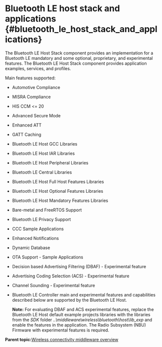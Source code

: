 # Bluetooth LE host stack and applications {#bluetooth_le_host_stack_and_applications}

The Bluetooth LE Host Stack component provides an implementation for a Bluetooth LE mandatory and some optional, proprietary, and experimental features. The Bluetooth LE Host Stack component provides application examples, services, and profiles.

Main features supported:

-   Automotive Compliance
-   MISRA Compliance
-   HIS CCM <= 20
-   Advanced Secure Mode
-   Enhanced ATT
-   GATT Caching
-   Bluetooth LE Host GCC Libraries
-   Bluetooth LE Host IAR Libraries
-   Bluetooth LE Host Peripheral Libraries
-   Bluetooth LE Central Libraries
-   Bluetooth LE Host Full Host Features Libraries
-   Bluetooth LE Host Optional Features Libraries
-   Bluetooth LE Host Mandatory Features Libraries
-   Bare-metal and FreeRTOS Support
-   Bluetooth LE Privacy Support
-   CCC Sample Applications
-   Enhanced Notifications
-   Dynamic Database
-   OTA Support - Sample Applications
-   Decision based Advertising Filtering \(DBAF\) - Experimental feature
-   Advertising Coding Selection \(ACS\) - Experimental feature
-   Channel Sounding - Experimental feature
-   Bluetooth LE Controller main and experimental features and capabilities described below are supported by the Bluetooth LE Host.

    **Note:** For evaluating DBAF and ACS experimental features, replace the Bluetooth LE Host default example projects libraries with the libraries from the *SDK* folder *..\\middleware\\wireless\\bluetooth\\host\\lib\_exp* and enable the features in the application. The Radio Subsystem \(NBU\) Firmware with experimental features is required.


**Parent topic:**[Wireless connectivity middleware overview](../topics/wireless_connectivity_middleware_overview.md)

